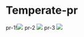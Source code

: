 # Temperate-pr
pr-1!![](https://github.com/prarthana-v/Temperate-pr/assets/131654472/a4634bb5-2238-425a-bde4-de6a0d696a7e)
pr-2 ![](https://github.com/prarthana-v/Temperate-pr/assets/131654472/be4cb472-7296-4bb2-b899-5ece100d0052)
pr-3 ![](https://github.com/prarthana-v/Temperate-pr/assets/131654472/5ea16fed-8a3f-424a-9989-67c44b49f1ce)

